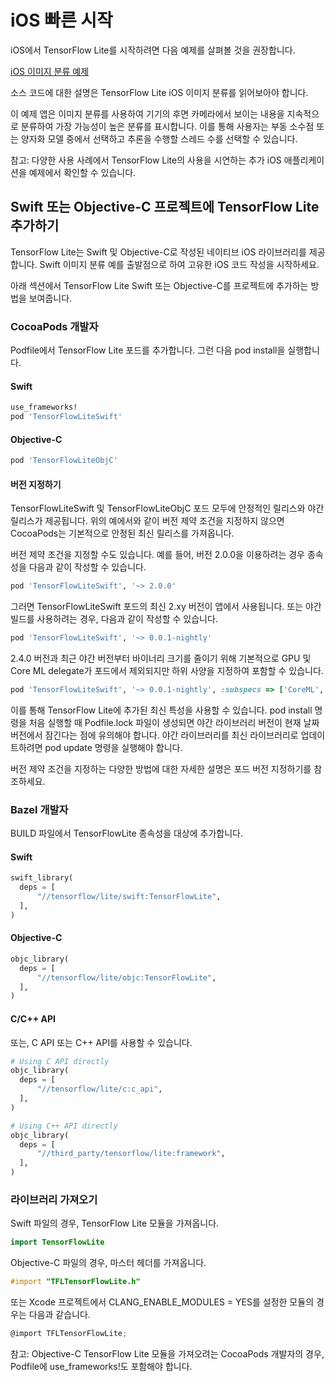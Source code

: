 # iOS 빠른 시작

iOS에서 TensorFlow Lite를 시작하려면 다음 예제를 살펴볼 것을 권장합니다.

<a href="https://github.com/tensorflow/examples/tree/master/lite/examples/image_classification/ios">iOS 이미지 분류 예제</a>

소스 코드에 대한 설명은 TensorFlow Lite iOS 이미지 분류를 읽어보아야 합니다.

이 예제 앱은 이미지 분류를 사용하여 기기의 후면 카메라에서 보이는 내용을 지속적으로 분류하여 가장 가능성이 높은 분류를 표시합니다. 이를 통해 사용자는 부동 소수점 또는 양자화 모델 중에서 선택하고 추론을 수행할 스레드 수를 선택할 수 있습니다.

참고: 다양한 사용 사례에서 TensorFlow Lite의 사용을 시연하는 추가 iOS 애플리케이션을 예제에서 확인할 수 있습니다.

## Swift 또는 Objective-C 프로젝트에 TensorFlow Lite 추가하기

TensorFlow Lite는 Swift 및 Objective-C로 작성된 네이티브 iOS 라이브러리를 제공합니다. Swift 이미지 분류 예를 출발점으로 하여 고유한 iOS 코드 작성을 시작하세요.

아래 섹션에서 TensorFlow Lite Swift 또는 Objective-C를 프로젝트에 추가하는 방법을 보여줍니다.

### CocoaPods 개발자

Podfile에서 TensorFlow Lite 포드를 추가합니다. 그런 다음 pod install을 실행합니다.

#### Swift

```ruby
use_frameworks!
pod 'TensorFlowLiteSwift'
```

#### Objective-C

```ruby
pod 'TensorFlowLiteObjC'
```

#### 버전 지정하기

TensorFlowLiteSwift 및 TensorFlowLiteObjC 포드 모두에 안정적인 릴리스와 야간 릴리스가 제공됩니다. 위의 예에서와 같이 버전 제약 조건을 지정하지 않으면 CocoaPods는 기본적으로 안정된 최신 릴리스를 가져옵니다.

버전 제약 조건을 지정할 수도 있습니다. 예를 들어, 버전 2.0.0을 이용하려는 경우 종속성을 다음과 같이 작성할 수 있습니다.

```ruby
pod 'TensorFlowLiteSwift', '~> 2.0.0'
```

그러면 TensorFlowLiteSwift 포드의 최신 2.xy 버전이 앱에서 사용됩니다. 또는 야간 빌드를 사용하려는 경우, 다음과 같이 작성할 수 있습니다.

```ruby
pod 'TensorFlowLiteSwift', '~> 0.0.1-nightly'
```

2.4.0 버전과 최근 야간 버전부터 바이너리 크기를 줄이기 위해 기본적으로 GPU 및 Core ML delegate가 포드에서 제외되지만 하위 사양을 지정하여 포함할 수 있습니다.

```ruby
pod 'TensorFlowLiteSwift', '~> 0.0.1-nightly', :subspecs => ['CoreML', 'Metal']
```

이를 통해 TensorFlow Lite에 추가된 최신 특성을 사용할 수 있습니다. pod install 명령을 처음 실행할 때 Podfile.lock 파일이 생성되면 야간 라이브러리 버전이 현재 날짜 버전에서 잠긴다는 점에 유의해야 합니다. 야간 라이브러리를 최신 라이브러리로 업데이트하려면 pod update 명령을 실행해야 합니다.

버전 제약 조건을 지정하는 다양한 방법에 대한 자세한 설명은 포드 버전 지정하기를 참조하세요.

### Bazel 개발자

BUILD 파일에서 TensorFlowLite 종속성을 대상에 추가합니다.

#### Swift

```python
swift_library(
  deps = [
      "//tensorflow/lite/swift:TensorFlowLite",
  ],
)
```

#### Objective-C

```python
objc_library(
  deps = [
      "//tensorflow/lite/objc:TensorFlowLite",
  ],
)
```

#### C/C++ API

또는, C API 또는 C++ API를 사용할 수 있습니다.

```python
# Using C API directly
objc_library(
  deps = [
      "//tensorflow/lite/c:c_api",
  ],
)

# Using C++ API directly
objc_library(
  deps = [
      "//third_party/tensorflow/lite:framework",
  ],
)
```

### 라이브러리 가져오기

Swift 파일의 경우, TensorFlow Lite 모듈을 가져옵니다.

```swift
import TensorFlowLite
```

Objective-C 파일의 경우, 마스터 헤더를 가져옵니다.

```objectivec
#import "TFLTensorFlowLite.h"
```

또는 Xcode 프로젝트에서 CLANG_ENABLE_MODULES = YES를 설정한 모듈의 경우는 다음과 같습니다.

```objectivec
@import TFLTensorFlowLite;
```

참고: Objective-C TensorFlow Lite 모듈을 가져오려는 CocoaPods 개발자의 경우, Podfile에 use_frameworks!도 포함해야 합니다.
